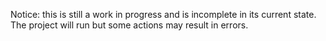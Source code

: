 Notice: this is still a work in progress and is incomplete in its current state. The project will run but some actions may result in errors.